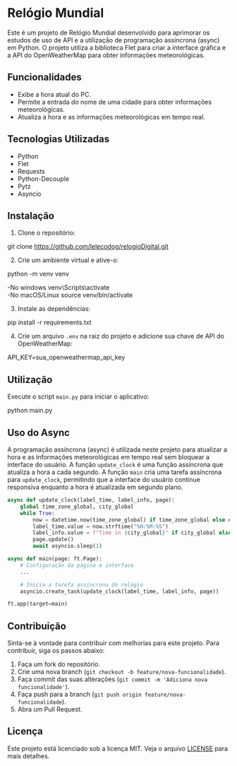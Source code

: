 # Relógio Mundial

Este é um projeto de Relógio Mundial desenvolvido para aprimorar os estudos de uso de API e a utilização de programação assíncrona (async) em Python. O projeto utiliza a biblioteca Flet para criar a interface gráfica e a API do OpenWeatherMap para obter informações meteorológicas.


## Funcionalidades

- Exibe a hora atual do PC.
- Permite a entrada do nome de uma cidade para obter informações meteorológicas.
- Atualiza a hora e as informações meteorológicas em tempo real.


## Tecnologias Utilizadas

- Python
- Flet
- Requests
- Python-Decouple
- Pytz
- Asyncio


## Instalação

1. Clone o repositório:

git clone <https://github.com/lelecodog/relogioDigital.git>

2. Crie um ambiente virtual e ative-o:

python -m venv venv

-No windows  venv\Scripts\activate   
-No macOS/Linux  source venv/bin/activate

3. Instale as dependências:

pip install -r requirements.txt

4. Crie um arquivo `.env` na raiz do projeto e adicione sua chave de API do OpenWeatherMap:

API_KEY=sua_openweathermap_api_key


## Utilização

Execute o script `main.py` para iniciar o aplicativo:

python main.py


## Uso do Async

A programação assíncrona (async) é utilizada neste projeto para atualizar a hora e as informações meteorológicas em tempo real sem bloquear a interface do usuário. A função `update_clock` é uma função assíncrona que atualiza a hora a cada segundo. A função `main` cria uma tarefa assíncrona para `update_clock`, permitindo que a interface do usuário continue responsiva enquanto a hora é atualizada em segundo plano.

```python
async def update_clock(label_time, label_info, page):
    global time_zone_global, city_global
    while True:
        now = datetime.now(time_zone_global) if time_zone_global else datetime.now()
        label_time.value = now.strftime("%H:%M:%S")
        label_info.value = f"Time in {city_global}" if city_global else now.strftime("%A, %d %B %Y")
        page.update()
        await asyncio.sleep(1)

async def main(page: ft.Page):
    # Configuração da página e interface
    ...

    # Inicia a tarefa assíncrona do relógio
    asyncio.create_task(update_clock(label_time, label_info, page))

ft.app(target=main)
```


## Contribuição

Sinta-se à vontade para contribuir com melhorias para este projeto. Para contribuir, siga os passos abaixo:

1. Faça um fork do repositório.
2. Crie uma nova branch (`git checkout -b feature/nova-funcionalidade`).
3. Faça commit das suas alterações (`git commit -m 'Adiciona nova funcionalidade'`).
4. Faça push para a branch (`git push origin feature/nova-funcionalidade`).
5. Abra um Pull Request.


## Licença

Este projeto está licenciado sob a licença MIT. Veja o arquivo [LICENSE](LICENSE) para mais detalhes.


